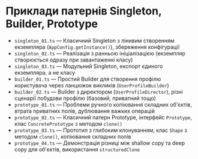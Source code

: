 # Приклади патернів Singleton, Builder, Prototype

- `singleton_01.ts` — Класичний Singleton з лінивим створенням екземпляра (`AppConfig.getInstance()`), збереження конфігурації
- `singleton_02.ts` — Реалізація з ранньою ініціалізацією (екземпляр створюється одразу при завантаженні класу)
- `singleton_03.ts` — Модульний Singleton, експорт єдиного екземпляра, а не класу
- `builder_01.ts` — Простий Builder для створення профілю користувача через ланцюжок викликів (`UserProfileBuilder`)
- `builder_02.ts` — Builder з директором (`UserProfileDirector`), різні сценарії побудови профілю (базовий, приватний тощо)
- `prototype_01.ts` — Проблеми ручного копіювання складних об'єктів, втрата приватних полів, дублювання важких операцій
- `prototype_02.ts` — Класичний патерн Prototype, інтерфейс `Prototype`, клас `ConcretePrototype` з методом `clone()`
- `prototype_03.ts` — Прототип з глибоким клонуванням, клас `Shape` з методом `clone()`, копіювання складних полів
- `prototype_04.ts` — Демонстрація різниці між shallow copy та deep copy для об'єктів, використання `structuredClone`
